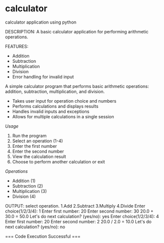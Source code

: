 # calculator
calculator application using python

DESCRIPTION:
A basic calculator application for performing arithmetic operations.

FEATURES:

- Addition
- Subtraction
- Multiplication
- Division
- Error handling for invalid input

A simple calculator program that performs basic arithmetic operations: addition, subtraction, multiplication, and division.

- Takes user input for operation choice and numbers
- Performs calculations and displays results
- Handles invalid inputs and exceptions
- Allows for multiple calculations in a single session

*Usage*

1. Run the program
2. Select an operation (1-4)
3. Enter the first number
4. Enter the second number
5. View the calculation result
6. Choose to perform another calculation or exit

*Operations*

- Addition (1)
- Subtraction (2)
- Multiplication (3)
- Division (4)

  
OUTPUT:
select operation.
1.Add
2.Subtract
3.Multiply
4.Divide
Enter choice(1/2/3/4): 1
Enter first number: 20
Enter second number: 30
20.0 + 30.0 = 50.0
Let's do next calculation? (yes/no): yes
Enter choice(1/2/3/4): 4
Enter first number: 20
Enter second number: 2
20.0 / 2.0 = 10.0
Let's do next calculation? (yes/no): no

=== Code Execution Successful ===
